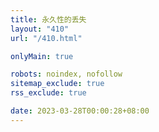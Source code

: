 ```yaml
---
title: 永久性的丢失
layout: "410"
url: "/410.html"

onlyMain: true

robots: noindex, nofollow
sitemap_exclude: true
rss_exclude: true

date: 2023-03-28T00:00:28+08:00
---
```

